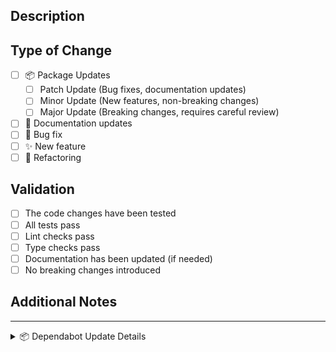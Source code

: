 ## Description

<!-- Description of the changes in this PR -->

## Type of Change

<!-- Please check the one that applies to this PR using "x". -->

- [ ] 📦 Package Updates
  - [ ] Patch Update (Bug fixes, documentation updates)
  - [ ] Minor Update (New features, non-breaking changes)
  - [ ] Major Update (Breaking changes, requires careful review)
- [ ] 📝 Documentation updates
- [ ] 🐛 Bug fix
- [ ] ✨ New feature
- [ ] 🔨 Refactoring

## Validation

<!-- Please check all that apply. -->

- [ ] The code changes have been tested
- [ ] All tests pass
- [ ] Lint checks pass
- [ ] Type checks pass
- [ ] Documentation has been updated (if needed)
- [ ] No breaking changes introduced

## Additional Notes

<!-- Any additional information that would be helpful for reviewers -->

---

<!-- For Dependabot PRs -->
<details>
<summary>📦 Dependabot Update Details</summary>

- **Package**: <!-- e.g., react -->
- **From**: <!-- e.g., 18.2.0 -->
- **To**: <!-- e.g., 19.0.0 -->
- **Type**: <!-- patch/minor/major -->
- **Changelog**: <!-- link to changelog -->
- **Breaking Changes**: <!-- yes/no -->

</details>
